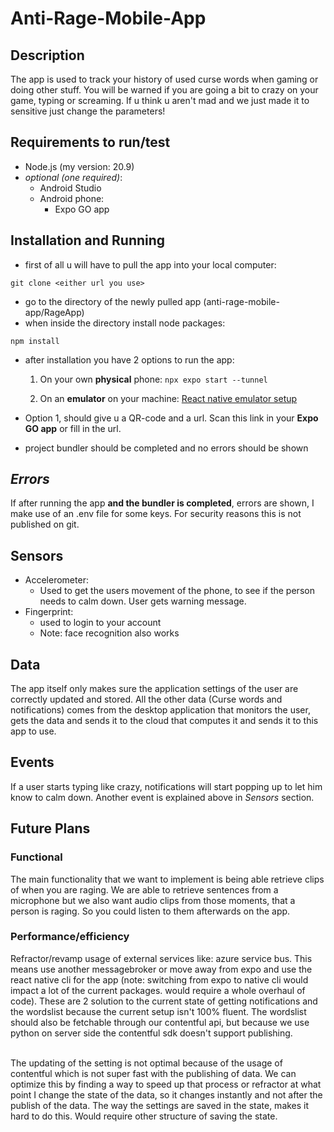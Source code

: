 # Anti-Rage-Mobile-App

## Description

The app is used to track your history of used curse words when gaming or doing other stuff. You will be warned if you are going a bit to crazy on your game, typing or screaming. If u think u aren't mad and we just made it to sensitive just change the parameters!

## Requirements to run/test

- Node.js (my version: 20.9)
- *optional (one required)*: 
    - Android Studio
    - Android phone:
        - Expo GO app 

## Installation and Running

- first of all u will have to pull the app into your local computer:

```
git clone <either url you use>
```
- go to the directory of the newly pulled app (anti-rage-mobile-app/RageApp)
- when inside the directory install node packages:
```
npm install
```
- after installation you have 2 options to run the app:

    1. On your own **physical** phone:
`
npx expo start --tunnel
`
    
    2. On an **emulator** on your machine: 
[React native emulator setup](https://reactnative.dev/docs/environment-setup?guide=native)


- Option 1, should give u a QR-code and a url. Scan this link in your **Expo GO app** or fill in the url.

- project bundler should be completed and no errors should be shown

*Errors*
-
If after running the app **and the bundler is completed**, errors are shown, I make use of an .env file for some keys. For security reasons this is not published on git.

## Sensors

- Accelerometer:
    - Used to get the users movement of the phone, to see if the person needs to calm down. User gets warning message.
- Fingerprint:
    - used to login to your account
    - Note: face recognition also works

## Data

The app itself only makes sure the application settings of the user are correctly updated and stored. All the other data (Curse words and notifications) comes from the desktop application that monitors the user, gets the data and sends it to the cloud that computes it and sends it to this app to use.

## Events

If a user starts typing like crazy, notifications will start popping up to let him know to calm down. Another event is explained above in *Sensors* section.

## Future Plans

### Functional
The main functionality that we want to implement is being able retrieve clips of when you are raging. We are able to retrieve sentences from a microphone but we also want audio clips from those moments, that a person is raging. So you could listen to them afterwards on the app.

### Performance/efficiency
Refractor/revamp usage of external services like: azure service bus. This means use another messagebroker or move away from expo and use the react native cli for the app (note: switching from expo to native cli would impact a lot of the current packages. would require a whole overhaul of code). These are 2 solution to the current state of getting notifications and the wordslist because the current setup isn't 100% fluent. The wordslist should also be fetchable through our contentful api, but because we use python on server side the contentful sdk doesn't support publishing.
<br />
<br />

The updating of the setting is not optimal because of the usage of contentful which is not super fast with the publishing of data. We can optimize this by finding a way to speed up that process or refractor at what point I change the state of the data, so it changes instantly and not after the publish of the data. The way the settings are saved in the state, makes it hard to do this. Would require other structure of saving the state.
